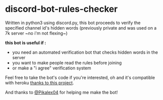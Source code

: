 # discord-bot-rules-checker
Written in python3 using discord.py, this bot proceeds to verify the specified channel id's hidden words (previously private and was used on a 7k server ~no i'm not flexing~)

**this bot is useful if :** 
  * you need an automated verification bot that checks hidden words in the server
  * you want to make people read the rules before joining
  * or make a "i agree" verification system
 
 Feel free to take the bot's code if you're interested, oh and it's compatible with heroku [thanks to this project](https://github.com/audieni/discord-py-heroku).
 
 And thanks to [@Pikalex04](https://github.com/Pikalex04) for helping me make the bot!
